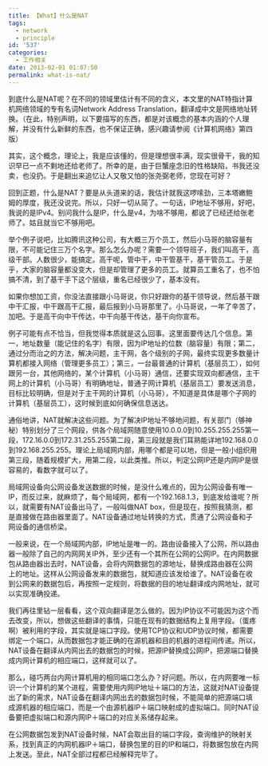 ```yaml
---
title: 【What】什么是NAT
tags:
  - network
  - principle
id: '537'
categories:
  - 工作相关
date: 2013-02-01 01:07:50
permalink: what-is-nat/
---
```


到底什么是NAT呢？在不同的领域里估计有不同的含义，本文里的NAT特指计算机网络领域的专有名词Network Address Translation，翻译成中文是网络地址转换。（在此，特别声明，以下要描写的东西，都是对该概念的基本内涵的个人理解，并没有什么新鲜的东西，也不保证正确，感兴趣请参阅《计算机网络》第四版）
<!-- more -->
其实，这个概念，理论上，我是应该懂的，但是理想很丰满，现实很骨干，我的知识早已一点不剩地还给老师了。所幸的是，由于巨蟹座念旧的性格缺陷，书我还没卖，也没扔。于是翻出来追忆让人又敬又怕的张尧弼老师，您现在可好？

回到正题，什么是NAT？要是从头道来的话，我估计就我这啰嗦劲，三本塔嫩鲍姆的厚度，我还没说完。所以，只好一切从简了。一句话，IP地址不够用，好吧，我说的是IPv4。别问我什么是IP，什么是v4，为啥不够用，都说了已经还给张老师了。姑且就当它不够用吧。

举个例子说吧，比如腾讯这种公司，有大概三万个员工，然后小马哥的脑容量有限，不可能记住三万个名字。那么怎么办呢？需要一个领导班子，我们叫高干，高级干部。人数很少，能搞定。高干呢，管中干，中干管基干，基干管员工。于是乎，大家的脑容量都没变大，但是却管理了更多的员工。就算员工重名了，也不怕搞不清，到了基干手下这个层级，重名已经很少了，基本没有。

如果你想加工资，你没法直接跟小马哥说，你只好跟你的基干领导说，然后基干跟中干汇报，中干跟高干汇报，最后报到小马哥那里了。小马哥说，一年了辛苦了，加吧。于是高干向中干传达，中干向基干传达，基干向你宣布。

例子可能有点不恰当，但我觉得本质就是这么回事。这里面要传达几个信息。第一，地址数量（能记住的名字）有限，因为IP地址的位数（脑容量）有限；第二，通过分而治之的方法，解决问题，主干网，各个级别的子网，最终实现更多数量计算机都接入网络（管理更多员工）；第三，一台最普通的计算机（基层员工），如何跟另一台，其他网络的，某个计算机（小马哥）通信，还要实现双向都通信，主干网上的计算机（小马哥）有明确地址，普通子网计算机（基层员工）要发送消息，目标比较明确，但是对于主干网的计算机（小马哥），不知道是具体是哪个子网的计算机（基层员工），这时候到底如何确保信息送达。

通俗地讲，NAT就解决这些问题。为了解决IP地址不够地问题，有关部门（够神秘）特别划分了三个网段，供各个局域网随意使用10.0.0.0到10.255.255.255第一段，172.16.0.0到172.31.255.255第二段，第三段就是我们耳熟能详地192.168.0.0到192.168.255.255。理论上局域网内部，用哪个都是可以地，但是一般小组织用第三段，随着规模扩大，用第二段，以此类推。所以，判定公网IP还是内网IP是很容易的，看数字就可以了。

局域网设备向公网设备发送数据的时候，是没什么难点的，因为公网设备有唯一IP，而反过来，就麻烦了，每个局域网，都有一个192.168.1.3，到底发给谁呢？所以，就需要有NAT设备出马了，一般叫做NAT box，但是现在，按照我猜测，都是直接做在路由器里面了。NAT设备通过地址转换的方式，贯通了公网设备和子网设备的通信桥梁。

一般来说，在一个局域网内部，IP地址是唯一的。路由设备接入了公网，所以路由器一般除了自己的内网网关IP外，至少还有一个其所在公网的公网IP。在内网数据包从路由器出去时，NAT设备，会将内网数据包的源地址，替换成路由器在公网上的地址。这样从公网设备发来的数据包，就知道应该发给谁了。NAT设备在收到公网来的数据包后，再按照一定规则，将数据的目的地址翻译成内网地址，就可以实现准确投递。

我们再往里钻一层看看，这个双向翻译是怎么做的。因为IP协议不可能因为这个而去改变，所以，想做这些翻译的事情，只能在现有的数据结构上复用字段。（蛋疼啊）被利用的字段，其实就是端口字段。使用TCP协议和UDP协议时候，都需要绑定一个端口，从而数据包才能正确的在源机器和目的机器的进程间传递。所以，NAT设备在翻译从内网出去的数据包的时候，把源IP替换成公网IP，把源端口替换成内网计算机的相应端口，这样就可以了。

那么，碰巧两台内网计算机用的相同端口怎么办？好问题。所以，在内网要唯一标识一个计算机的某个进程，需要使用内网IP地址＋端口的方法，这就对NAT设备提出了新的需求，NAT设备在翻译内网出去的数据包时候，不能简单的把源端口填成源机器的相应端口，而是一个由源机器IP＋端口映射成的虚拟端口。同时NAT设备要把虚拟端口和源内网IP＋端口的对应关系储存起来。

在公网数据包发到NAT设备时候，NAT会取出目的端口字段，查询维护的映射关系，找到真正的内网机器IP＋端口，替换包里的目的IP和端口，将数据包放在内网上发送。至此，NAT全部过程都已经解释完毕了。